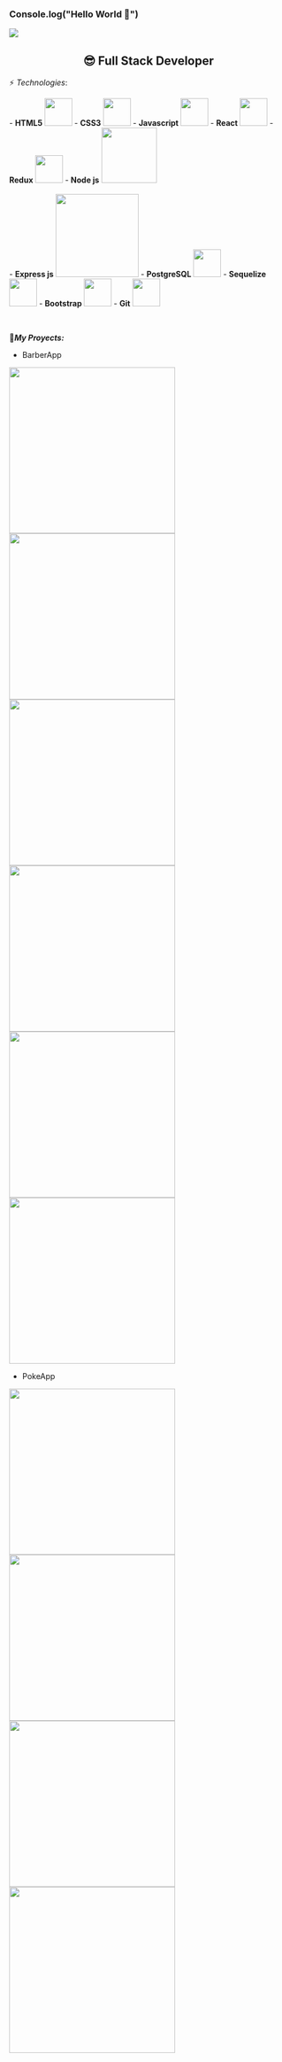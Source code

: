 ### Console.log("Hello World 👋")

<p align='left'>
    <img src='https://user-images.githubusercontent.com/95699700/174643938-929cb5d1-a2d9-4781-997e-8be74a8b39d5.gif' </img>
</p>

<h2 align="center">😎 Full Stack Developer</h2>

⚡ <i>Technologies</i>: 

<p>
   - <strong>HTML5</strong>
   <img src="https://upload.wikimedia.org/wikipedia/commons/thumb/6/61/HTML5_logo_and_wordmark.svg/1024px-HTML5_logo_and_wordmark.svg.png" width="50px"/>
   - <strong>CSS3</strong>
   <img src="https://upload.wikimedia.org/wikipedia/commons/thumb/6/62/CSS3_logo.svg/800px-CSS3_logo.svg.png" width="50px"/>
   - <strong>Javascript</strong>
   <img src="https://upload.wikimedia.org/wikipedia/commons/6/6a/JavaScript-logo.png" width="50px"/>
   - <strong>React</strong>
   <img src="https://cdn4.iconfinder.com/data/icons/logos-3/600/React.js_logo-512.png" width="50px"/>
   - <strong>Redux</strong>
   <img src="https://brandslogos.com/wp-content/uploads/images/large/redux-logo.png" width="50px"/>  
   - <strong>Node js</strong>
   <img src="https://cdn.pixabay.com/photo/2015/04/23/17/41/node-js-736399_960_720.png" width="100px"/>
    <br/>
    <br/>
   - <strong>Express js</strong>
   <img src="https://upload.wikimedia.org/wikipedia/commons/6/64/Expressjs.png" width="150px"/>
   - <strong>PostgreSQL</strong>
   <img src="https://img.icons8.com/color/480/postgreesql.png" width="50px"/>
   - <strong>Sequelize</strong>
   <img src="https://i.ibb.co/xG6gmfc/58482ee4cef1014c0b5e4a75-1.png" width="50px"/>
   - <strong>Bootstrap</strong>
   <img src="https://upload.wikimedia.org/wikipedia/commons/thumb/b/b2/Bootstrap_logo.svg/512px-Bootstrap_logo.svg.png" width="50px"/>
   - <strong>Git</strong>
   <img src="https://i.pinimg.com/originals/01/e5/00/01e500fca29c045d432b64f285f9c229.png" width="50px"/>
    
</p>

<p>
    <br/>
</p>


📌<b><i>My Proyects:</i></b>

- BarberApp
<p>
<img src="https://i.ibb.co/VJdxZ1T/Sin-t-tulo.png" width="300px"/>
<img src="https://i.ibb.co/YhRJ2T1/2.png" width="300px"/>
<img src="https://i.ibb.co/XzPq4mZ/3.png" width="300px"/>
<img src="https://i.ibb.co/m0Jh0RC/4.png" width="300px"/>
<img src="https://i.ibb.co/VJvMzTG/5.png" width="300px"/>
<img src="https://i.ibb.co/jDq7Bqz/6.png" width="300px"/>
</p>

- PokeApp
<p>
<img src="https://i.ibb.co/SVM9n4S/1.png" width="300px"/>
<img src="https://i.ibb.co/rkwjGdD/2.png" width="300px"/>
<img src="https://i.ibb.co/nzTxjpc/3.png" width="300px"/>
<img src="https://i.ibb.co/mtyc0Rd/4.png" width="300px"/>
</p>



